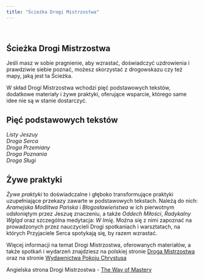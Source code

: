 ```yaml
---
title: "Ścieżka Drogi Mistrzostwa"
---
```


&nbsp;

## Ścieżka Drogi Mistrzostwa

Jeśli masz w sobie pragnienie, aby wzrastać, doświadczyć uzdrowienia i prawdziwie siebie poznać, możesz skorzystać z drogowskazu czy też mapy, jaką jest ta Ścieżka. 

W skład Drogi Mistrzostwa wchodzi pięć podstawowych tekstów, dodatkowe materiały i żywe praktyki, oferujące wsparcie, którego same idee nie są w stanie dostarczyć. 

## Pięć podstawowych tekstów

*Listy Jeszuy<br>
Droga Serca<br>
Droga Przemiany<br>
Droga Poznania<br>
Droga Sługi*

## Żywe praktyki

*Żywe praktyki* to doświadczalne i głęboko transformujące praktyki uzupełniające przekazy zawarte w podstawowych tekstach. Należą do nich: *Aramejska Modlitwa Pańska* i *Błogosławieństwa* w ich pierwotnym odsłoniętym przez Jeszuę znaczeniu, a także *Oddech Miłości*, *Radykalny Wgląd* oraz szczególna medytacja: *W Imię*. Można się z nimi zapoznać na prowadzonych przez nauczycieli Drogi spotkaniach i warsztatach, na których Przyjaciele Serca spotykają się, by razem wzrastać. 

Więcej informacji na temat Drogi Mistrzostwa, oferowanych materiałów, a także spotkań i wydarzeń znajdziesz na polskiej stronie [Droga Mistrzostwa](https://drogamistrzostwa.pl) oraz na stronie [Wydawnictwa Pokoju Chrystusa](https://pokojchrystusa.pl)

Angielska strona Drogi Mistrzostwa - [The Way of Mastery](https://www.wayofmastery.com) 